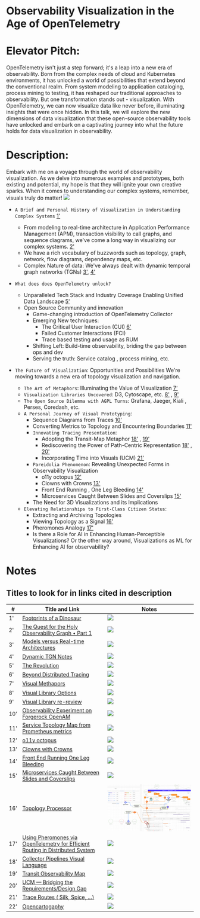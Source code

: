 # Observability Visualization in the Age of OpenTelemetry

# Elevator Pitch:

OpenTelemetry isn't just a step forward; it's a leap into a new era of observability. Born from the complex needs of cloud and Kubernetes environments, it has unlocked a world of possibilities that extend beyond the conventional realm. From system modeling to application cataloging, process mining to testing, it has reshaped our traditional approaches to observability. But one transformation stands out - visualization. With OpenTelemetry, we can now visualize data like never before, illuminating insights that were once hidden. In this talk, we will explore the new dimensions of data visualization that these open-source observability tools have unlocked and embark on a captivating journey into what the future holds for data visualization in observability.

# Description:

Embark with me on a voyage through the world of observability visualization. As we delve into numerous examples and prototypes, both existing and potential, my hope is that they will ignite your own creative sparks. When it comes to understanding our complex systems, remember, visuals truly do matter!
![](https://miro.medium.com/v2/resize:fit:1400/format:webp/1*pwYayJDW9sm2Exar2KMivw.png) 

- `A Brief and Personal History of Visualization in Understanding Complex Systems`    [1'](https://tractatus.one/the-quest-for-the-holy-observability-graph-foreword-27d8c4f7c8b5)
    - From modeling to real-time architecture in Application Performance Management (APM), transaction visibility to call graphs, and sequence diagrams, we've come a long way in visualizing our complex systems.  [2'](https://tractatus.one/the-quest-for-the-holy-observability-graph-part-1-9d3613e28332)
    - We have a rich vocabulary of buzzwords such as topology, graph, network, flow diagrams, dependency maps, etc. 
    - Complex Nature of data: We've always dealt with dynamic temporal graph networks (TGNs)    [3'](https://tractatus.one/the-quest-for-the-holy-observability-graph-part-2-1b2b0b9b2b0b), [4'](https://tractatus.one/pathways-metrics-to-traces-55a7d6c8682a)

- `What does does OpenTelemetry unlock?`
    - Unparalleled Tech Stack and Industry Coverage Enabling Unified Data Landscape [5'](https://tractatus.one/the-quest-for-the-holy-observability-graph-part-2-51defa4e97d9)
    - Open Source Community and innovation
        - Game-changing introduction of OpenTelemetry Collector
        - Emerging New techniques: 
            - The Critical User Interaction (CUI)
            [6'](https://tractatus.one/the-quest-for-the-holy-observability-graph-part-3-5a8969cff572)
            - Failed Customer Interactions (FCI)
            - Trace based testing and usage as RUM
        - Shifting Left: Build-time observability, briding the gap between ops and dev
        - Serving the truth: Service catalog , process mining, etc.

- `The Future of Visualization`: Opportunities and Possibilities
    We're moving towards a new era of topology visualization and navigation.
    
    - `The Art of Metaphors`: Illuminating the Value of Visualization [7'](https://tractatus.one/the-quest-for-the-holy-observability-graph-part-3-5a8969cff572)
    - `Visualization Libraries Uncovered`:  D3, Cytoscape, etc. [8'](https://tractatus.one/the-quest-for-the-holy-observability-graph-part-3-5a8969cff572) , [9'](https://https://tractatus.one/shahmaran-20a9f1678)
    - `The Open Source Dilemma with AGPL Turns`: Grafana, Jaeger, Kiali , Perses, Coredash, etc. 
    - `A Personal Journey of Visual Prototyping`:
        - Sequence Diagrams from Traces [10'](https://devrimdemiroz.gitlab.io/post/2021-03-09-observeopenam/)
        - Converting Metrics to Topology and Encountering Boundaries [11'](https://tractatus.one/shahmaran-20a9f1678)
        - `Innovating Tracing Presentation`: 
            - Adopting the Transit-Map Metaphor [18'](https://tractatus.one/collector-pipelinesvisual-language-26f950c8d22) , [19'](https://tractatus.one/transit-observability-map-e73c61a9b9e0)
            - Rediscovering the Power of Path-Centric Representation  [18'](https://tractatus.one/collector-pipelinesvisual-language-26f950c8d22) , [20'](https://tractatus.one/the-quest-for-the-holy-observability-graph-part-1-9d3613e28332)
            - Incorporating Time into Visuals (UCM) [21'](https://tractatus.one/shahmaran-20a9f1678)
        - `Pareidolia Phenomenon`: Revealing Unexpected Forms in Observability Visualization
            - o11y octopus [12'](https://tractatus.one/pathways-metrics-to-traces-55a7d6c8682a)
            -  Clowns with Crowns [13'](https://tractatus.one/pathways-metrics-to-traces-55a7d6c8682a)
            - Front End Running , One Leg Bleeding [14'](https://tractatus.one/pathways-metrics-to-traces-55a7d6c8682a)
            - Microservices Caught Between Slides and Coverslips [15'](https://tractatus.one/pathways-metrics-to-traces-55a7d6c8682a)
        - The Need for 3D Visualizations and its Implications
    - `Elevating Relationships to First-Class Citizen Status`:
        - Extracting and Archiving Topologies
        - Viewing Topology as a Signal [16'](https://github.com/devrimdemiroz/opentelemetry-demo-webstore/blob/shahmaran/src/servicetopology/SpanGraphProcessor.md)
        - Pheromones Analogy [17'](https://tractatus.one/using-pheromones-via-opentelemetry-for-efficient-routing-in-distributed-system-ac163b26382e)
        - Is there a Role for AI in Enhancing Human-Perceptible Visualizations? Or the other way around, Visualizations as ML for Enhancing AI for observability?

   
# Notes


## Titles to look for in links cited in description
| **#** | **Title and Link** | **Notes** |
| --- | --- | --- |
| 1' | [Footprints of a Dinosaur](https://tractatus.one/the-quest-for-the-holy-observability-graph-foreword-27d8c4f7c8b5) | ![](https://miro.medium.com/v2/resize:fill:224:224/g:fp:0.29:0.09/1*cwgB2gERTgYo82PJ7rNjAg.jpeg) |
| 2' | [The Quest for the Holy Observability Graph • Part 1](https://tractatus.one/the-quest-for-the-holy-observability-graph-part-1-9d3613e28332) |![](https://miro.medium.com/v2/resize:fit:1400/format:webp/1*dBl4n92jl-q1Vs-cCe7F0A.png)  |
| 3' | [Models versus Real-time Architectures](https://tractatus.one/the-quest-for-the-holy-observability-graph-part-3-5a8969cff572) |  ![](https://miro.medium.com/v2/resize:fit:808/format:webp/1*Fne9xoPThjNLve3D1isr4w.png)|
| 4' | [Dynamic TGN Notes](https://tractatus.one/pathways-metrics-to-traces-55a7d6c8682a) | ![](https://miro.medium.com/v2/resize:fit:1400/0*JSLDSDFIicPb8SN3) |
| 5' | [The Revolution](https://tractatus.one/the-quest-for-the-holy-observability-graph-part-2-51defa4e97d9) | ![](https://miro.medium.com/v2/resize:fit:1002/format:webp/1*moChPG_vYVgunqnnpHNXxQ.jpeg)  |
| 6' | [Beyond Distributed Tracing](https://tractatus.one/the-quest-for-the-holy-observability-graph-part-3-5a8969cff572) | ![](https://miro.medium.com/v2/resize:fit:1400/format:webp/1*qhJqHxT3xgPvgOpgzPYbAw.png)  |
| 7' | [Visual Methapors](https://tractatus.one/the-quest-for-the-holy-observability-graph-part-3-5a8969cff572) | ![](https://miro.medium.com/v2/resize:fit:1400/format:webp/0*nSrFQvpC4zlVZcpz.jpeg) |
| 8' | [Visual Library Options](https://tractatus.one/the-quest-for-the-holy-observability-graph-part-3-5a8969cff572) | ![](https://miro.medium.com/v2/resize:fit:1400/format:webp/1*QY-MGwiyGTWW4UWhoVKPcA.png) |
| 9' | [Visual Library re-review](https://tractatus.one/shahmaran-20a9f1678) | ![](https://miro.medium.com/v2/resize:fit:1400/format:webp/1*iHDpuErH8DUVJendtsJ05w.png) |
| 10' | [Observability Experiment on Forgerock OpenAM](https://devrimdemiroz.gitlab.io/post/2021-03-09-observeopenam/) | ![](https://devrimdemiroz.gitlab.io/oidc-authz.svg) |
| 11' | [Service Topology Map from Prometheus metrics](https://tractatus.one/shahmaran-20a9f1678) | ![](https://miro.medium.com/v2/resize:fit:1400/format:webp/1*BXUMKn4u-5tdU6noFGXU8w.png) |
| 12' | [o11y octopus](https://tractatus.one/pathways-metrics-to-traces-55a7d6c8682a) | ![](https://miro.medium.com/v2/resize:fit:1400/format:webp/1*V7p2-EfICdEa4iMdsscDqA.png)  |
| 13'| [Clowns with Crowns](https://tractatus.one/pathways-metrics-to-traces-55a7d6c8682a) | ![](https://miro.medium.com/v2/resize:fit:848/format:webp/1*5uhyy-S-MYjfjRgA76vKgw.png)  |
| 14' | [Front End Running One Leg Bleeding ](https://tractatus.one/pathways-metrics-to-traces-55a7d6c8682a) | ![](https://miro.medium.com/v2/resize:fit:1400/format:webp/1*-Mq81wajV5R5qtev539ddw.png)  |
| 15' | [Microservices Caught Between Slides and Coverslips](https://tractatus.one/pathways-metrics-to-traces-55a7d6c8682a) | ![](https://miro.medium.com/v2/resize:fit:1280/1*FhwJko3X-fOxFp_RE8eKpw.gif)  |
| 16' | [Topology Processor](https://github.com/devrimdemiroz/opentelemetry-demo-webstore/blob/shahmaran/src/servicetopology/SpanGraphProcessor.md) | ![](https://github.com/devrimdemiroz/opentelemetry-demo-webstore/raw/shahmaran/src/servicetopology/img.png)  |
| 17' | [Using Pheromones via OpenTelemetry for Efficient Routing in Distributed System](https://tractatus.one/using-pheromones-via-opentelemetry-for-efficient-routing-in-distributed-system-ac163b26382e) | ![](https://miro.medium.com/v2/resize:fit:1400/format:webp/1*rxSMGWCDn68lChd7m88txw.png)  |
| 18' | [Collector Pipelines Visual Language](https://tractatus.one/collector-pipelinesvisual-language-26f950c8d22) | ![](https://miro.medium.com/v2/resize:fit:1400/format:webp/1*cObFTtFHt8NBlbsN5hDofA.png)  |
| 19' | [Transit Observability Map](https://tractatus.one/transit-observability-map-e73c61a9b9e0) | ![](https://miro.medium.com/v2/resize:fit:1400/format:webp/1*DL5HF9zHFjduFD3Fr8q2FQ.png)  |
| 20' | [UCM — Bridging the Requirements/Design Gap](https://tractatus.one/the-quest-for-the-holy-observability-graph-part-1-9d3613e28332) |  ![](https://miro.medium.com/v2/resize:fit:1400/format:webp/1*W1a4a69e6Knbj93bevx1yQ.png)|
| 21' | [Trace Routes ( Silk, Spice, …)](https://tractatus.one/shahmaran-20a9f1678) | ![](https://miro.medium.com/v2/resize:fit:1400/format:webp/1*sxaXYQAr26oeZVJa-k-vug.png)  |
| 22' | [Opencartogaphy](https://tractatus.one/on-the-road-again-84091e77782a) | ![](https://miro.medium.com/v2/resize:fit:1400/format:webp/1*pwYayJDW9sm2Exar2KMivw.png)  |


